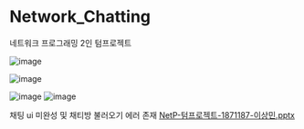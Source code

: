 # Network_Chatting
네트워크 프로그래밍 2인 텀프로젝트


![image](https://user-images.githubusercontent.com/55543713/207781530-7e31f479-57d5-4f61-bcfe-d43327310ada.png)

![image](https://user-images.githubusercontent.com/55543713/207781626-a7428e95-c7b3-49f5-8dfa-bd2ff88f3922.png)

![image](https://user-images.githubusercontent.com/55543713/207781782-7e928c09-edfc-4246-a943-996d49b999c8.png)
![image](https://user-images.githubusercontent.com/55543713/207781855-1e3bfeeb-c944-443d-9734-17259547d903.png)


채팅 ui 미완성 및 채티방 불러오기 에러 존재
[NetP-텀프로젝트-1871187-이상민.pptx](https://github.com/ss35789/Network_Chatting/files/10234064/NetP-.-1871187-.pptx)
